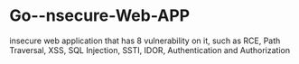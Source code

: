 # Go--nsecure-Web-APP
insecure web application that has 8 vulnerability on it, such as RCE, Path Traversal, XSS, SQL Injection, SSTI, IDOR, Authentication and Authorization 
